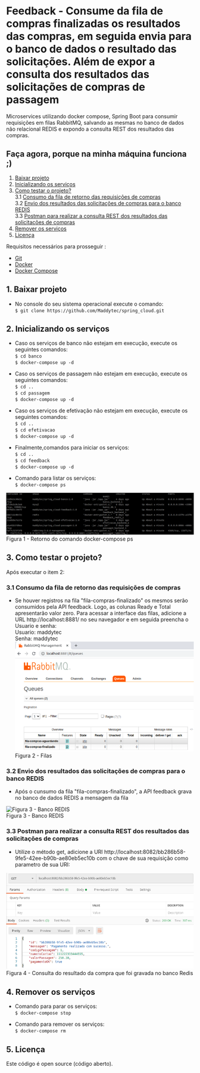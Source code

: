 # Feedback - Consume da fila de compras finalizadas os resultados das compras, em seguida envia para o banco de dados o resultado das solicitações. Além de expor a consulta dos resultados das solicitações de compras de passagem

Microservices utilizando docker compose, Spring Boot para consumir requisições em filas RabbitMQ, salvando as mesmas no banco de dados não relacional REDIS e expondo a consulta REST dos resultados das compras.  

## Faça agora, porque na minha máquina funciona ;)
1. [Baixar projeto](#1-baixar-projeto)
2. [Inicializando os serviços](#2-inicializando-os-serviços)
3. [Como testar o projeto?](#3-como-testar-o-projeto)
<br> 3.1 [Consumo da fila de retorno das requisições de compras](#31-Consumo-da-fila-de-retorno-das-requisições-de-compras)
<br>3.2 [Envio dos resultados das solicitações de compras para o banco REDIS](#32-Envio-dos-resultados-das-solicitações-de-compras-para-o-banco-REDIS)
<br>3.3 [Postman para realizar a consulta REST dos resultados das solicitações de compras](#33-Postman-para-realizar-a-consulta-REST-dos-resultados-das-solicitações-de-compras)
4. [Remover os serviços](#4-remover-os-servi%C3%A7os)
5. [Licença](#5-licença)


Requisitos necessários para prosseguir :
*  [Git](https://git-scm.com/downloads)
*  [Docker](https://docs.docker.com/get-docker/)
*  [Docker Compose](https://docs.docker.com/compose/install/)

## 1. Baixar projeto
- No console do seu sistema operacional execute o comando: 
<br>`$ git clone https://github.com/Maddytec/spring_cloud.git`

## 2. Inicializando os serviços

- Caso os serviços de banco não estejam em execução, execute os seguintes comandos:
 <br>`$ cd banco`
 <br>`$ docker-compose up -d`

- Caso os serviços de passagem não estejam em execução, execute os seguintes comandos:
 <br>`$ cd ..`
 <br>`$ cd passagem`
 <br>`$ docker-compose up -d`

- Caso os serviços de efetivação não estejam em execução, execute os seguintes comandos:
 <br>`$ cd ..`
 <br>`$ cd efetivacao`
 <br>`$ docker-compose up -d`

- Finalmente,comandos para iniciar os serviços:
<br>`$ cd ..`
<br>`$ cd feedback`
<br>`$ docker-compose up -d`

- Comando para listar os serviços:
<br>`$ docker-compose ps`

![Figura 1 - Retorno do comando docker-compose ps](image/ps.png)
<br>Figura 1 - Retorno do comando docker-compose ps

## 3. Como testar o projeto?

Após executar o item 2:
  
### 3.1 Consumo da fila de retorno das requisições de compras

- Se houver registros na fila "fila-compras-finalizado" os mesmos serão consumidos pela API feedback. Logo, as colunas Ready e Total apresentarão valor zero. Para acessar a interface das filas, adicione a URL http://localhost:8881/ no seu navegador e em seguida preencha o Usuario e senha:
<br>Usuario: maddytec
<br>Senha: maddytec
<br>![Figura 2 - Filas](image/filas.png)
<br>Figura 2 - Filas
  
### 3.2 Envio dos resultados das solicitações de compras para o banco REDIS
 
 - Após o cunsumo da fila "fila-compras-finalizado", a API feedback grava no banco de dados REDIS a mensagem da fila

![Figura 3 - Banco REDIS](image/redis.png)
<br>Figura 3 - Banco REDIS


### 3.3 Postman para realizar a consulta REST dos resultados das solicitações de compras

 - Utilize o método get, adicione a URI http://localhost:8082/bb286b58-9fe5-42ee-b90b-ae80eb5ec10b com o chave de sua requisição como parametro de sua URI:

![Figura 4 - Consulta do resultado da compra que foi gravada no banco Redis](image/retorno_positivo.png)
<br>Figura 4 - Consulta do resultado da compra que foi gravada no banco Redis

 
## 4. Remover os serviços
- Comando para parar os serviços:
<br>`$ docker-compose stop`

- Comando para remover os serviços:
<br>`$ docker-compose rm`

## 5. Licença

Este código é open source (código aberto).
